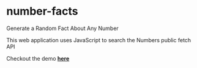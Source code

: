 # number-facts

Generate a Random Fact About Any Number

This web application uses JavaScript to search the Numbers public fetch API

Checkout the demo <a href="http://bobd.me/apps/number-facts/" target="_blank"><strong>here</strong></a>
